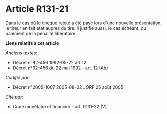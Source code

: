 # Article R131-21

Dans le cas où le chèque rejeté a été payé lors d'une nouvelle présentation, le tireur en fait état auprès du tiré. Il
justifie aussi, le cas échéant, du paiement de la pénalité libératoire.

**Liens relatifs à cet article**

_Anciens textes_:

  - Décret n°92-456 1992-05-22 art 12
  - Décret n°92-456 du 22 mai 1992 - art. 12 (Ab)

_Codifié par_:

  - Décret n°2005-1007 2005-08-02 JORF 25 août 2005

_Cité par_:

  - Code monétaire et financier - art. R131-22 (V)
